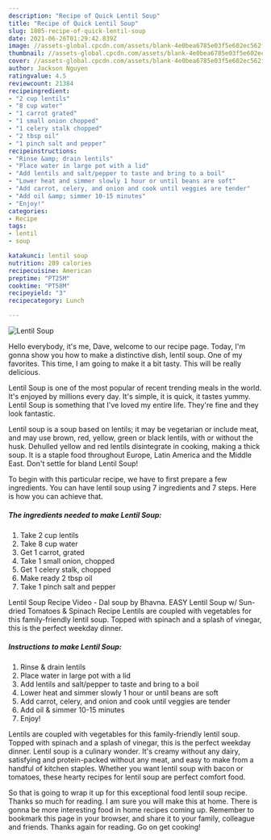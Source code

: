 ```yaml
---
description: "Recipe of Quick Lentil Soup"
title: "Recipe of Quick Lentil Soup"
slug: 1805-recipe-of-quick-lentil-soup
date: 2021-06-26T01:29:42.839Z
image: //assets-global.cpcdn.com/assets/blank-4e0bea6785e03f5e602ec562f230caae08da540cada707380b4fe1bbebba43da.png
thumbnail: //assets-global.cpcdn.com/assets/blank-4e0bea6785e03f5e602ec562f230caae08da540cada707380b4fe1bbebba43da.png
cover: //assets-global.cpcdn.com/assets/blank-4e0bea6785e03f5e602ec562f230caae08da540cada707380b4fe1bbebba43da.png
author: Jackson Nguyen
ratingvalue: 4.5
reviewcount: 21384
recipeingredient:
- "2 cup lentils"
- "8 cup water"
- "1 carrot grated"
- "1 small onion chopped"
- "1 celery stalk chopped"
- "2 tbsp oil"
- "1 pinch salt and pepper"
recipeinstructions:
- "Rinse &amp; drain lentils"
- "Place water in large pot with a lid"
- "Add lentils and salt/pepper to taste and bring to a boil"
- "Lower heat and simmer slowly 1 hour or until beans are soft"
- "Add carrot, celery, and onion and cook until veggies are tender"
- "Add oil &amp; simmer 10-15 minutes"
- "Enjoy!"
categories:
- Recipe
tags:
- lentil
- soup

katakunci: lentil soup 
nutrition: 289 calories
recipecuisine: American
preptime: "PT25M"
cooktime: "PT58M"
recipeyield: "3"
recipecategory: Lunch

---
```



![Lentil Soup](//assets-global.cpcdn.com/assets/blank-4e0bea6785e03f5e602ec562f230caae08da540cada707380b4fe1bbebba43da.png)

Hello everybody, it's me, Dave, welcome to our recipe page. Today, I'm gonna show you how to make a distinctive dish, lentil soup. One of my favorites. This time, I am going to make it a bit tasty. This will be really delicious.

Lentil Soup is one of the most popular of recent trending meals in the world. It's enjoyed by millions every day. It's simple, it is quick, it tastes yummy. Lentil Soup is something that I've loved my entire life. They're fine and they look fantastic.

Lentil soup is a soup based on lentils; it may be vegetarian or include meat, and may use brown, red, yellow, green or black lentils, with or without the husk. Dehulled yellow and red lentils disintegrate in cooking, making a thick soup. It is a staple food throughout Europe, Latin America and the Middle East. Don&#39;t settle for bland Lentil Soup!


To begin with this particular recipe, we have to first prepare a few ingredients. You can have lentil soup using 7 ingredients and 7 steps. Here is how you can achieve that.

<!--inarticleads1-->

##### The ingredients needed to make Lentil Soup:

1. Take 2 cup lentils
1. Take 8 cup water
1. Get 1 carrot, grated
1. Take 1 small onion, chopped
1. Get 1 celery stalk, chopped
1. Make ready 2 tbsp oil
1. Take 1 pinch salt and pepper


Lentil Soup Recipe Video - Dal soup by Bhavna. EASY Lentil Soup w/ Sun-dried Tomatoes &amp; Spinach Recipe Lentils are coupled with vegetables for this family-friendly lentil soup. Topped with spinach and a splash of vinegar, this is the perfect weekday dinner. 

<!--inarticleads2-->

##### Instructions to make Lentil Soup:

1. Rinse &amp; drain lentils
1. Place water in large pot with a lid
1. Add lentils and salt/pepper to taste and bring to a boil
1. Lower heat and simmer slowly 1 hour or until beans are soft
1. Add carrot, celery, and onion and cook until veggies are tender
1. Add oil &amp; simmer 10-15 minutes
1. Enjoy!


Lentils are coupled with vegetables for this family-friendly lentil soup. Topped with spinach and a splash of vinegar, this is the perfect weekday dinner. Lentil soup is a culinary wonder. It&#39;s creamy without any dairy, satisfying and protein-packed without any meat, and easy to make from a handful of kitchen staples. Whether you want lentil soup with bacon or tomatoes, these hearty recipes for lentil soup are perfect comfort food. 

So that is going to wrap it up for this exceptional food lentil soup recipe. Thanks so much for reading. I am sure you will make this at home. There is gonna be more interesting food in home recipes coming up. Remember to bookmark this page in your browser, and share it to your family, colleague and friends. Thanks again for reading. Go on get cooking!
